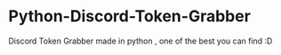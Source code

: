 # Python-Discord-Token-Grabber
Discord Token Grabber made in python , one of the best you can find :D 
